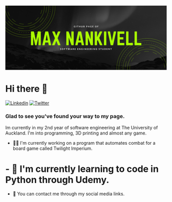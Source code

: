 ![Header](https://github.com/maxnankivell/maxnankivell/blob/main/Max%20Nankivell.png?raw=true "Header")
# Hi there &#128075;
[![Linkedin](https://img.shields.io/badge/LinkedIn-0077B5?style=for-the-badge&logo=linkedin&logoColor=white "Linkedin")](https://www.linkedin.com/in/max-nankivell-767884218) [![Twitter](https://img.shields.io/badge/Twitter-1DA1F2?style=for-the-badge&logo=twitter&logoColor=white "Twitter")](https://twitter.com/MaxNankivell)
### Glad to see you've found your way to my page.
Im currently in my 2nd year of software engineering at The University of Auckland. I'm into programming, 3D printing and almost any game.

- 👨‍💻 I'm currently working on a program that automates combat for a board game called Twilight Imperium.
# - 📖 I'm currently learning to code in Python through Udemy.
- 💬 You can contact me through my social media links.
